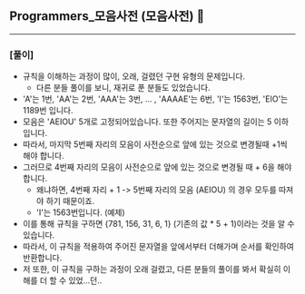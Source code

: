 ## Programmers_모음사전 (모음사전) 🚀
___



### **[풀이]**

- 규칙을 이해하는 과정이 많이, 오래, 걸렸던 구현 유형의 문제입니다.
  - 다른 분들 풀이를 보니, 재귀로 푼 분들도 있었습니다.
- 'A'는 1번, 'AA'는 2번, 'AAA'는 3번, ... , 'AAAAE'는 6번, 'I'는 1563번, 'EIO'는 1189번 입니다.
- 모음은 'AEIOU' 5개로 고정되어있습니다. 또한 주어지는 문자열의 길이는 5 이하입니다.
- 따라서, 마지막 5번째 자리의 모음이 사전순으로 앞에 있는 것으로 변경될때 +1씩 해야 합니다.
- 그러므로 4번째 자리의 모음이 사전순으로 앞에 있는 것으로 변경될 때 + 6을 해야 합니다.
  - 왜냐하면, 4번째 자리 + 1 -> 5번째 자리의 모음 (AEIOU) 의 경우 모두를 따져야 하기 때문이죠.
  - 'I'는 1563번입니다.  (예제)
- 이를 통해 규칙을 구하면 {781, 156, 31, 6, 1} (기존의 값 * 5 + 1)이라는 것을 알 수 있습니다.
- 따라서, 이 규칙을 적용하여 주어진 문자열을 앞에서부터 더해가며 순서를 확인하여 반환합니다.
- 저 또한, 이 규칙을 구하는 과정이 오래 걸렸고, 다른 분들의 풀이를 봐서 확실히 이해를 더 할 수 있었...던..